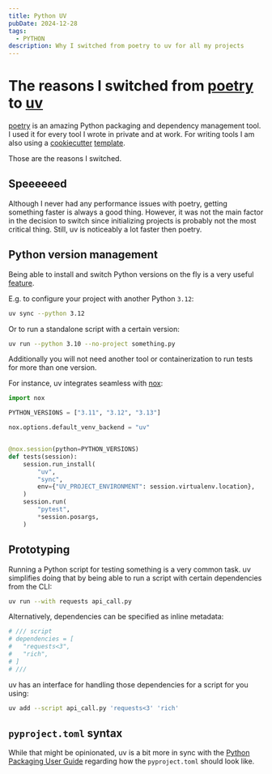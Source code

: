 ```yaml
---
title: Python UV
pubDate: 2024-12-28
tags:
  - PYTHON
description: Why I switched from poetry to uv for all my projects
---
```


# The reasons I switched from [poetry](https://python-poetry.org/) to [uv](https://docs.astral.sh/uv/)

[poetry](https://python-poetry.org/) is an amazing Python packaging and dependency management tool.
I used it for every tool I wrote in private and at work.
For writing tools I am also using a [cookiecutter](https://github.com/cookiecutter/cookiecutter) [template](https://github.com/sschleemilch/cookiecutter-python-cli).

Those are the reasons I switched.

## Speeeeeed

Although I never had any performance issues with poetry, getting something faster is always a good thing.
However, it was not the main factor in the decision to switch since initializing projects is probably not the
most critical thing. Still, uv is noticeably a lot faster then poetry.

## Python version management

Being able to install and switch Python versions on the fly is a very useful [feature](https://docs.astral.sh/uv/#python-management).

E.g. to configure your project with another Python `3.12`:

```bash
uv sync --python 3.12
```

Or to run a standalone script with a certain version:

```bash
uv run --python 3.10 --no-project something.py
```

Additionally you will not need another tool or containerization to run tests for more than one version.

For instance, uv integrates seamless with [nox](https://nox.thea.codes/en/stable/):

```python
import nox

PYTHON_VERSIONS = ["3.11", "3.12", "3.13"]

nox.options.default_venv_backend = "uv"


@nox.session(python=PYTHON_VERSIONS)
def tests(session):
    session.run_install(
        "uv",
        "sync",
        env={"UV_PROJECT_ENVIRONMENT": session.virtualenv.location},
    )
    session.run(
        "pytest",
        *session.posargs,
    )
```

## Prototyping

Running a Python script for testing something is a very common task.
uv simplifies doing that by being able to run a script with certain dependencies from the CLI:

```bash
uv run --with requests api_call.py
```

Alternatively, dependencies can be specified as inline metadata:

```python
# /// script
# dependencies = [
#   "requests<3",
#   "rich",
# ]
# ///
```

uv has an interface for handling those dependencies for a script for you using:

```bash
uv add --script api_call.py 'requests<3' 'rich'
```

## `pyproject.toml` syntax

While that might be opinionated, uv is a bit more in sync with the [Python Packaging User Guide](https://packaging.python.org/en/latest/guides/writing-pyproject-toml/#writing-your-pyproject-toml) regarding how the `pyproject.toml` should look like.
